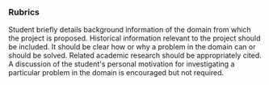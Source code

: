 ### Rubrics

Student briefly details background information of the domain from which the project is proposed. 
Historical information relevant to the project should be included. It should be clear how or why a problem in 
the domain can or should be solved. Related academic research should be appropriately cited. A discussion of the 
student's personal motivation for investigating a particular problem in the domain is encouraged but not required.